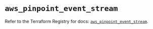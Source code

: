 # `aws_pinpoint_event_stream`

Refer to the Terraform Registry for docs: [`aws_pinpoint_event_stream`](https://registry.terraform.io/providers/hashicorp/aws/4.67.0/docs/resources/pinpoint_event_stream).
